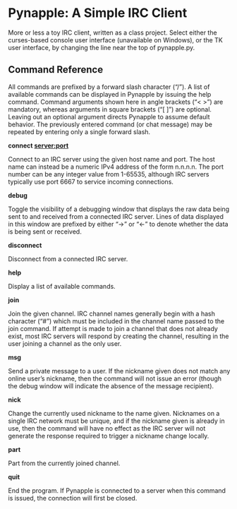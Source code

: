 Pynapple: A Simple IRC Client
=============================

More or less a toy IRC client, written as a class project. Select either the curses-based console user interface (unavailable on Windows), or the TK user interface, by changing the line near the top of pynapple.py.

Command Reference
-----------------

All commands are prefixed by a forward slash character (“/”). A list of available commands can be displayed in Pynapple
by issuing the help command. Command arguments shown here in angle brackets (“< >”) are mandatory, whereas
arguments in square brackets (“[ ]”) are optional. Leaving out an optional argument directs Pynapple to assume default
behavior. The previously entered command (or chat message) may be repeated by entering only a single forward slash.

**connect <server:port>**

Connect to an IRC server using the given host name and port. The host name can instead be a numeric IPv4 address
of the form n.n.n.n. The port number can be any integer value from 1-65535, although IRC servers typically use port
6667 to service incoming connections.

**debug**

Toggle the visibility of a debugging window that displays the raw data being sent to and received from a connected IRC
server. Lines of data displayed in this window are prefixed by either “->” or “<-” to denote whether the data is being
sent or received.

**disconnect**

Disconnect from a connected IRC server.

**help**

Display a list of available commands.

**join <channel name>**

Join the given channel. IRC channel names generally begin with a hash character (“#”) which must be included in the
channel name passed to the join command. If attempt is made to join a channel that does not already exist, most IRC
servers will respond by creating the channel, resulting in the user joining a channel as the only user.

**msg <nick> <message>**

Send a private message to a user. If the nickname given does not match any online user’s nickname, then the command
will not issue an error (though the debug window will indicate the absence of the message recipient).

**nick <new nick>**

Change the currently used nickname to the name given. Nicknames on a single IRC network must be unique, and if the
nickname given is already in use, then the command will have no effect as the IRC server will not generate the response
required to trigger a nickname change locally.

**part**

Part from the currently joined channel.

**quit**

End the program. If Pynapple is connected to a server when this command is issued, the connection will first be closed.

